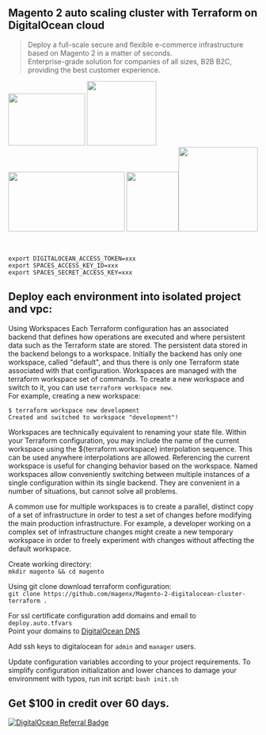 ## Magento 2 auto scaling cluster with Terraform on DigitalOcean cloud
> Deploy a full-scale secure and flexible e-commerce infrastructure based on Magento 2 in a matter of seconds.  
> Enterprise-grade solution for companies of all sizes, B2B B2C, providing the best customer experience.  


<img src="https://user-images.githubusercontent.com/1591200/117845471-7abda280-b278-11eb-8c88-db3fa307ae40.jpeg" width="155" height="105"> <img src="https://user-images.githubusercontent.com/1591200/117845982-edc71900-b278-11eb-81ec-e19465f1344c.jpeg" width="140" height="130"> <img src="https://user-images.githubusercontent.com/1591200/170114082-7fea7101-e342-459b-8eb3-6fbe0a98ba46.png" width="235" height="120">
<img src="https://user-images.githubusercontent.com/1591200/130320410-91749ce8-5af1-4802-af25-ffb36e7ded98.png" width="105" height="120"><img src="https://user-images.githubusercontent.com/1591200/143559434-7593c7bf-79b5-4a1f-b6cc-71060cf0bbec.png" width="160" height="170">

<br />
  
```
export DIGITALOCEAN_ACCESS_TOKEN=xxx
export SPACES_ACCESS_KEY_ID=xxx
export SPACES_SECRET_ACCESS_KEY=xxx
```

## Deploy each environment into isolated project and vpc:
Using Workspaces
Each Terraform configuration has an associated backend that defines how operations are executed and where persistent data such as the Terraform state are stored. The persistent data stored in the backend belongs to a workspace. Initially the backend has only one workspace, called "default", and thus there is only one Terraform state associated with that configuration. Workspaces are managed with the terraform workspace set of commands. To create a new workspace and switch to it, you can use `terraform workspace new`.  
For example, creating a new workspace:  
  
```
$ terraform workspace new development  
Created and switched to workspace "development"!  
```
Workspaces are technically equivalent to renaming your state file. Within your Terraform configuration, you may include the name of the current workspace using the ${terraform.workspace} interpolation sequence. This can be used anywhere interpolations are allowed.
Referencing the current workspace is useful for changing behavior based on the workspace.
Named workspaces allow conveniently switching between multiple instances of a single configuration within its single backend. They are convenient in a number of situations, but cannot solve all problems.

A common use for multiple workspaces is to create a parallel, distinct copy of a set of infrastructure in order to test a set of changes before modifying the main production infrastructure. For example, a developer working on a complex set of infrastructure changes might create a new temporary workspace in order to freely experiment with changes without affecting the default workspace.

Create working directory:  
`mkdir magento && cd magento`

Using git clone download terraform configuration:  
`git clone https://github.com/magenx/Magento-2-digitalocean-cluster-terraform .`  
  
For ssl certificate configuration add domains and email to `deploy.auto.tfvars`   
Point your domains to [DigitalOcean DNS](https://docs.digitalocean.com/tutorials/dns-registrars/)  

Add ssh keys to digitalocean for `admin` and `manager` users.  
  
Update configuration variables according to your project requirements.
To simplify configuration initialization and lower chances to damage your environment with typos, run init script:
`bash init.sh`

## Get $100 in credit over 60 days.
[![DigitalOcean Referral Badge](https://web-platforms.sfo2.digitaloceanspaces.com/WWW/Badge%203.svg)](https://www.digitalocean.com/?refcode=ccc5d115377f&utm_campaign=Referral_Invite&utm_medium=Referral_Program&utm_source=badge)

